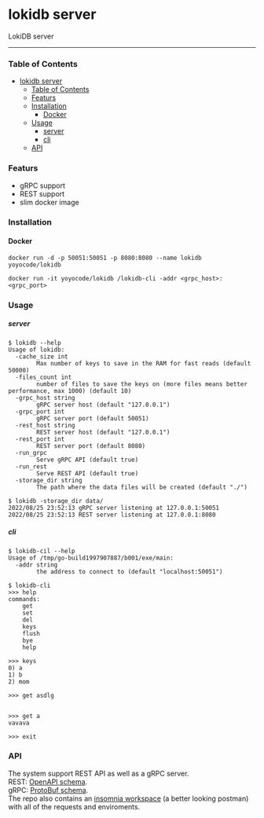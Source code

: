 # lokidb server
LokiDB server

---

### Table of Contents
- [lokidb server](#lokidb-server)
    - [Table of Contents](#table-of-contents)
    - [Featurs](#featurs)
    - [Installation](#installation)
      - [Docker](#docker)
    - [Usage](#usage)
        - [server](#server)
        - [cli](#cli)
    - [API](#api)


### Featurs
- gRPC support
- REST support
- slim docker image


### Installation
#### Docker
```
docker run -d -p 50051:50051 -p 8080:8080 --name lokidb yoyocode/lokidb
```

```
docker run -it yoyocode/lokidb /lokidb-cli -addr <grpc_host>:<grpc_port>
```

### Usage
##### server
```shell
$ lokidb --help
Usage of lokidb:
  -cache_size int
        Max number of keys to save in the RAM for fast reads (default 50000)
  -files_count int
        number of files to save the keys on (more files means better performance, max 1000) (default 10)
  -grpc_host string
        gRPC server host (default "127.0.0.1")
  -grpc_port int
        gRPC server port (default 50051)
  -rest_host string
        REST server host (default "127.0.0.1")
  -rest_port int
        REST server port (default 8080)
  -run_grpc
        Serve gRPC API (default true)
  -run_rest
        Serve REST API (default true)
  -storage_dir string
        The path where the data files will be created (default "./")
```

```shell
$ lokidb -storage_dir data/
2022/08/25 23:52:13 gRPC server listening at 127.0.0.1:50051
2022/08/25 23:52:13 REST server listening at 127.0.0.1:8080
```

##### cli
```shell
$ lokidb-cil --help
Usage of /tmp/go-build1997907887/b001/exe/main:
  -addr string
        the address to connect to (default "localhost:50051")
```

```shell
$ lokidb-cli
>>> help
commands:
    get 
    set 
    del 
    keys 
    flush 
    bye 
    help 

>>> keys
0) a
1) b
2) mom

>>> get asdlg


>>> get a
vavava

>>> exit
```

### API  
The system support REST API as well as a gRPC server.  
REST: [OpenAPI schema](/rest/spec.yaml).  
gRPC: [ProtoBuf schema](/grpc/spec.proto).  
The repo also contains an [insomnia workspace](https://insomnia.rest/) (a better looking postman) with all of the requests and enviroments.  